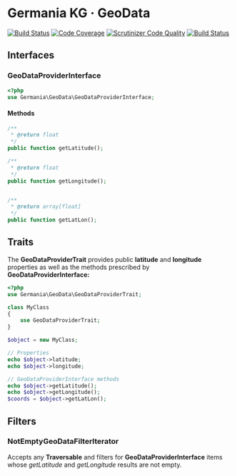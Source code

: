 # Germania KG · GeoData

[![Build Status](https://travis-ci.org/GermaniaKG/GeoData.svg?branch=master)](https://travis-ci.org/GermaniaKG/GeoData)
[![Code Coverage](https://scrutinizer-ci.com/g/GermaniaKG/GeoData/badges/coverage.png?b=master)](https://scrutinizer-ci.com/g/GermaniaKG/GeoData/?branch=master)
[![Scrutinizer Code Quality](https://scrutinizer-ci.com/g/GermaniaKG/GeoData/badges/quality-score.png?b=master)](https://scrutinizer-ci.com/g/GermaniaKG/GeoData/?branch=master)
[![Build Status](https://scrutinizer-ci.com/g/GermaniaKG/GeoData/badges/build.png?b=master)](https://scrutinizer-ci.com/g/GermaniaKG/GeoData/build-status/master)


## Interfaces 

### GeoDataProviderInterface
```php
<?php
use Germania\GeoData\GeoDataProviderInterface;
```

#### Methods

```php
/**
 * @return float
 */
public function getLatitude();

/**
 * @return float
 */
public function getLongitude();


/**
 * @return array[float]
 */
public function getLatLon();
```

## Traits

The **GeoDataProviderTrait** provides public **latitude** and **longitude** properties as well as the methods 
prescribed by **GeoDataProviderInterface:**

```php
<?php
use Germania\GeoData\GeoDataProviderTrait;

class MyClass
{
	use GeoDataProviderTrait;
}

$object = new MyClass;

// Properties
echo $object->latitude;
echo $object->longitude;

// GeoDataProviderInterface methods
echo $object->getLatitude();
echo $object->getLongitude();
$coords = $object->getLatLon();
```


## Filters

### NotEmptyGeoDataFilterIterator

Accepts any **Traversable** and filters for **GeoDataProviderInterface** items whose *getLatitude* and *getLongitude* results are not empty.
